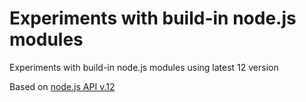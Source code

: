 # Experiments with build-in node.js modules

Experiments with build-in node.js modules using latest 12 version

Based on [node.js API v.12](https://nodejs.org/dist/latest-v12.x/docs/api/)

